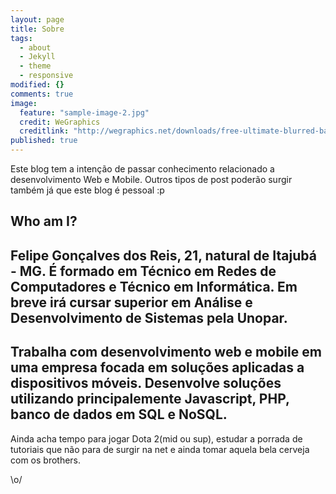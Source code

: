 ```yaml
---
layout: page
title: Sobre
tags: 
  - about
  - Jekyll
  - theme
  - responsive
modified: {}
comments: true
image: 
  feature: "sample-image-2.jpg"
  credit: WeGraphics
  creditlink: "http://wegraphics.net/downloads/free-ultimate-blurred-background-pack/"
published: true
---
```



Este blog tem a intenção de passar conhecimento relacionado a desenvolvimento Web e Mobile. Outros tipos de post poderão surgir também já que este blog é pessoal :p

## Who am I?
Felipe Gonçalves dos Reis, 21, natural de Itajubá - MG. É formado em Técnico em Redes de Computadores e Técnico em Informática. Em breve irá cursar superior em Análise e Desenvolvimento de Sistemas pela Unopar.
-
Trabalha com desenvolvimento web e mobile em uma empresa focada em soluções aplicadas a dispositivos móveis. Desenvolve soluções utilizando principalemente Javascript, PHP, banco de dados em SQL e NoSQL.
-
Ainda acha tempo para jogar Dota 2(mid ou sup), estudar a porrada de tutoriais que não para de surgir na net e ainda tomar aquela bela cerveja com os brothers.

\o/
